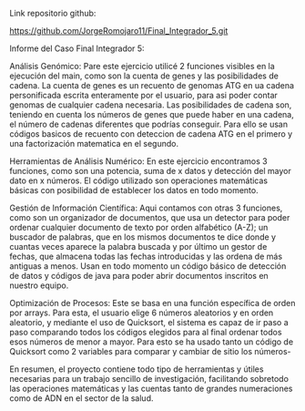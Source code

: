 Link repositorio github:

https://github.com/JorgeRomojaro11/Final_Integrador_5.git


Informe del Caso Final Integrador 5:

Análisis Genómico: 
Pare este ejercicio utilicé 2 funciones visibles en la ejecución del main, como son la cuenta de genes y las posibilidades de cadena. La cuenta de genes es un recuento de genomas ATG en ua cadena personificada escrita enteramente por el usuario, para asi poder contar genomas de cualquier cadena necesaria. Las posibilidades de cadena son, teniendo en cuenta los números de genes que puede haber en una cadena, el número de cadenas diferentes que podrías conseguir. Para ello se usan códigos basicos de recuento con deteccion de cadena ATG en el primero y una factorización matematica en el segundo.

Herramientas de Análisis Numérico:
En este ejercicio encontramos 3 funciones, como son una potencia, suma de x datos y detección del mayor dato en x números. El código utilizado son operaciones matemáticas básicas con posibilidad de establecer los datos en todo momento.

Gestión de Información Científica:
Aqui contamos con otras 3 funciones, como son un organizador de documentos, que usa un detector para poder ordenar cualquier documento de texto por orden alfabético (A-Z); un buscador de palabras, que en los mismos documentos te dice donde y cuantas veces aparece la palabra buscada y por último un gestor de fechas, que almacena todas las fechas introducidas y las ordena de más antiguas a menos. Usan en todo momento un código básico de detección de datos y códigos de java para poder abrir documentos inscritos en nuestro equipo.

Optimización de Procesos:
Este se basa en una función específica de orden por arrays. Para esta, el usuario elige 6 números aleatorios y en orden aleatorio, y mediante el uso de Quicksort, el sistema es capaz de ir paso a paso comparando todos los códigos elegidos para al final ordenar todos esos números de menor a mayor. Para esto se ha usado tanto un código de Quicksort como 2 variables para comparar y cambiar de sitio los números-

En resumen, el proyecto contiene todo tipo de herramientas y útiles necesarias para un trabajo sencillo de investigación, facilitando sobretodo las operaciones matemáticas y las cuentas tanto de grandes numeraciones como de ADN en el sector de la salud.
